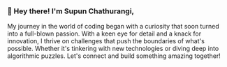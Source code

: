 ### 👋 Hey there! I'm Supun Chathurangi, 

My journey in the world of coding began with a curiosity that soon turned into a full-blown passion. With a keen eye for detail and a knack for innovation, I thrive on challenges that push the boundaries of what's possible. Whether it's tinkering with new technologies or diving deep into algorithmic puzzles. Let's connect and build something amazing together!

<!--
**wbmscw/wbmscw** is a ✨ _special_ ✨ repository because its `README.md` (this file) appears on your GitHub profile.

Here are some ideas to get you started:

- 🔭 I’m currently working on ...
- 🌱 I’m currently learning ...
- 👯 I’m looking to collaborate on ...
- 🤔 I’m looking for help with ...
- 💬 Ask me about ...
- 📫 How to reach me: ...
- 😄 Pronouns: ...
- ⚡ Fun fact: ...
-->
